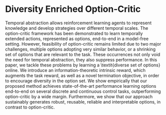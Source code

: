 
# Diversity Enriched Option-Critic

Temporal abstraction allows reinforcement learning agents to represent knowledge and develop strategies over different temporal scales. The option-critic framework has been demonstrated to learn temporally extended actions, represented as options, end-to-end in a model-free setting. However, feasibility of option-critic remains limited due to two major challenges, multiple options adopting very similar behavior, or a shrinking set of options that are relevant to the task. These occurrences not only void the need for temporal abstraction, they also suppress performance. In this paper, we tackle these problems by learning a \textit{diverse set of options} online. We introduce an information-theoretic intrinsic reward, which augments the task reward, as well as a novel termination objective, in order to encourage diversity in the option set. We show empirically that our proposed method achieves state-of-the-art performance learning options end-to-end on several discrete and continuous control tasks, outperforming option-critic by a wide margin. Furthermore, we show that our approach sustainably generates robust, reusable, reliable and interpretable options, in contrast to option-critic.
